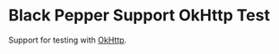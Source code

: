 Black Pepper Support OkHttp Test
================================

Support for testing with [OkHttp](http://square.github.io/okhttp/).
